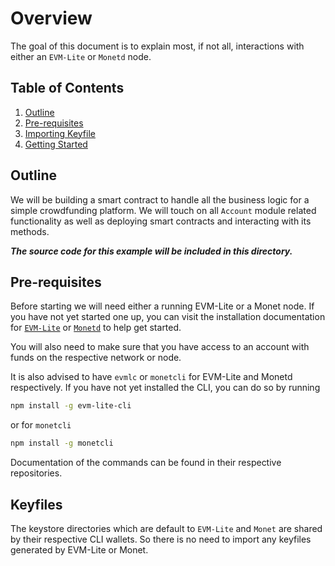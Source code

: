 # Overview

The goal of this document is to explain most, if not all, interactions with either an `EVM-Lite` or `Monetd` node.

## Table of Contents

1. [Outline](#outline)
2. [Pre-requisites](#pre-requisites)
3. [Importing Keyfile](#importing-keyfile)
4. [Getting Started](#getting-started)

## Outline

We will be building a smart contract to handle all the business logic for a simple crowdfunding platform. We will touch on all `Account` module related functionality as well as deploying smart contracts and interacting with its methods.

_**The source code for this example will be included in this directory.**_

## Pre-requisites

Before starting we will need either a running EVM-Lite or a Monet node. If you have not yet started one up, you can visit the installation documentation for [`EVM-Lite`](https://github.com/mosaicnetworks/evm-lite) or [`Monetd`](https://github.com/mosaicnetworks/monetd) to help get started.

You will also need to make sure that you have access to an account with funds on the respective network or node.

It is also advised to have `evmlc` or `monetcli` for EVM-Lite and Monetd respectively. If you have not yet installed the CLI, you can do so by running

```bash
npm install -g evm-lite-cli
```

or for `monetcli`

```bash
npm install -g monetcli
```

Documentation of the commands can be found in their respective repositories.

## Keyfiles

The keystore directories which are default to `EVM-Lite` and `Monet` are shared by their respective CLI wallets. So there is no need to import any keyfiles generated by EVM-Lite or Monet.
